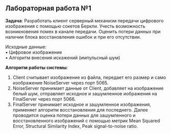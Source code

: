 ## Лабораторная работа №1
__Задача__:  Разработать клиент серверный механизм передачи цифрового изображения с помощью сокетов Беркли. Учесть возможность возникновения помех в канале передачи. Оценить потери данных при наличии блока восстановления ошибок и при его отсутствии.

Исходные данные:  
• Цифровое изображение  
• Алгоритм внесения искажений (импульсный шум)

__Алгоритм работы системы__:  
1. Client считывает изображение из файла, передает его размер и само изображение NoiseServer через порт 5065.
2. NoiseServer принимает данные от Client, добавляет на изображение белый шум, отправляет исходное и зашумленное иображения на FinalServer через порт 5066.
3. FinalServer принимает исходное и зашумленное изображения, применяет алгоритм восстановления для последнего. Далее проводится оценка потери данных для зашумленного и восстановленного изображений с помощью метрик Mean Squared Error, Structural Similarity Index, Peak signal-to-noise ratio.
